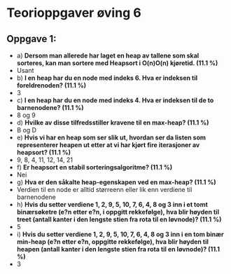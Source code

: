 # Teorioppgaver øving 6
## Oppgave 1:
 - a) **Dersom man allerede har laget en heap av tallene som skal sorteres, kan man sortere med Heapsort i O(n)O(n) kjøretid. (11.1 %)**
  - Usant
 - b) **I en heap har du en node med indeks 6. Hva er indeksen til foreldrenoden? (11.1 %)**
  - 3
 - c) **I en heap har du en node med indeks 4. Hva er indeksen til de to barnenodene? (11.1 %)**
  - 8 og 9
 - d) **Hvilke av disse tilfredsstiller kravene til en max-heap? (11.1 %)**
  - B og D
 - e) **Hvis vi har en heap som ser slik ut, hvordan ser da listen som representerer heapen ut etter at vi har kjørt fire iterasjoner av heapsort? (11.1 %)**
  - 9, 8, 4, 11, 12, 14, 21
 - f) **Er heapsort en stabil sorteringsalgoritme? (11.1 %)**
  - Nei
 - g) **Hva er den såkalte heap-egenskapen ved en max-heap? (11.1 %)**
  - Verdien til en node er alltid størreenn eller lik enn verdiene til barnenodene
 - h) **Hvis du setter verdiene 1, 2, 9, 5, 10, 7, 6, 4, 8 og 3 inn i et tomt binærsøketre (e?n etter e?n, i oppgitt rekkefølge), hva blir høyden til treet (antall kanter i den lengste stien fra rota til en løvnode)? (11.1 %)**
  - 5
 - i) **Hvis du setter verdiene 1, 2, 9, 5, 10, 7, 6, 4, 8 og 3 inn i en tom binær min-heap (e?n etter e?n, oppgitte rekkefølge), hva blir høyden til heapen (antall kanter i den lengste stien fra rota til en løvnode)? (11.1 %)**
  - 3
